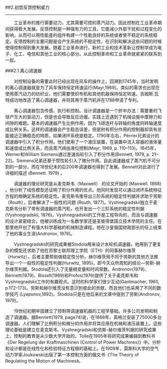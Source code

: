 ##2.初尝反馈控制威力



---

　　工业革命的推行需要动力，尤其需要可控的蒸汽动力。因此控制在工业革命期间获得极大发展。反馈控制是一种强有力的工具，它能减小外部干扰和过程变化的影响，从而可以用性能差的组件构建一个性能良好的系统或者使不稳定的系统稳定。反馈控制的主要问题是会产生系统的不稳定性，在识别和解决这些问题的时候使得控制得到重大发展。随着工业革命进行，新的工业和技术革新让控制学成为电子、化工、电信和其他工业的核心部分。从此控制革命和工业革命就紧紧的联系到一起。

###2.1.离心调速器

　　对控制设备的需要此时已经出现在风车的操作上。回溯到1745年，当时发明的离心调速器就是为了风车保持恒定转速运行(Mayr,1969)。类似的需求也出现在使用蒸汽动力的纺织业，他们需要使织布机和其他机器保持恒定转速。吉姆斯.瓦特成功地改造了离心调速器，并将其用于蒸汽机并在1788申请了专利。
  
　　离心调速器包含传感、执行和控制。设计调速器是一个折中办法：需要重的飞球产生大的驱动力，但是也会导致反应迟缓。实践上还遇到了机械设施中摩擦力和间隙的难题。基本的调速器产生比例作用，因为飞球连杆与转轴的角度同转轴速度成比例关系。这样的调速器会产生稳态误差，但是附有积分作用的控制器却具有总能接近正确稳态的特质，如果闭环系统是稳定。1790年左右，Pérrier兄弟设计的调速器中引入了积分作用。他们使用了一个液压装置，在装置中流入容器的液体量和速度成比例关系，而且蒸汽阀由液位控制(Mayr, 1969, p. 110–113)。1845年，Werner和William Siemens通过差速齿轮引入了积分作用(Bennett, 1979, p. 21–22)。Siemens兄弟还基于惯性轮引入了微分作用。自此调速器成了蒸汽机不可分割的一部分，而在18世纪末的后200年调速器也得到了发展。Bennett对此进行了详细的描述 (Bennett. 1979) 。
  
　　调速器的理论研究是从麦克斯韦（Maxwell） 的论文开始的 (Maxwell. 1868) 。他分析了线性模型还证明了积分作用的优点。他同时发现可以通过闭环系统特征方程的根确定系统的稳定性。麦克斯韦推导出三阶系统的稳定性判据并求助于劳斯（Routh），后者解决了一般性的问题 (Routh, 1877)。Vyshnegradskii独立于麦克斯韦分析了带有调速器的蒸汽机，也开发出一个三阶系统的稳定性判据(Vyshnegradskii, 1876)。Vyshnegradskii的工作是工程导向的，而且与调速器的设计紧密结合。他被训练成为一名数学家还是圣彼得堡国立技术学院的主任。在那里他开创了有强大科学基础的机械制造课程。他在沙皇俄国财政部长的任上结束了他的事业生涯(Andronov, 1978)。
  
　　Vyshnegradskii的研究成果被Stodola用来设计水轮机调速器。他用到了更复杂的模型还求助了他在苏黎士联邦理工学院（ETH）的同事赫尔维茨（Hurwitz），后者主要帮助做稳定性分析。赫尔维茨用不同于劳斯的其他方法推导出一个一般性的稳定性判据(Hurwitz, 1895)，即今天众所周知的结论—劳斯-赫尔维茨判据。Stodola还引入了无量纲变量和时间常数。Andronov(1978)、Bennett(1979)、Bissell(1989)和Profos(1976)提供了关于麦克斯韦和Vyshnegradskii工作的有趣观点。这时的科学家们很少互动(Gantmacher, 1960, p.172–173)。劳斯和赫尔维茨没有意识到彼此的贡献，而且他们也采用了不同的数学技巧 (Lyapunov,1892)。Stodola只是在他后来的文章中提到了劳斯(Andronov, 1978)。
  
　　19世纪初期牢固建立了控制带调速器机器的工程学基础。许多公司发明和制造了调速器。据Bennett(1979, page74)说，在1868年，英格兰安装了75000多台调速器。人们理解了比例积分和微分的作用并将其应用在机械和液压装置上。这些理论基础是建立在麦克斯韦、Vyshnegradskii和劳斯-赫尔维茨判据的研究成果上。控制的教育是从少数大学开始的。Tolle在1905年将研究成果编辑到教科书《Der Regelung der Kraftmaschinen (Control of Power Machines)》中。分析和设计都是在线性化和检验特征方程根的基础上。在1909年，莫斯科大学的空气动力学家Joukowski出版了第一本控制方面的俄文书《The Theory of Regulating the Motion of Machines》。

